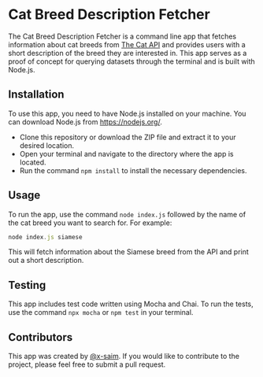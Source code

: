 # Cat Breed Description Fetcher
The Cat Breed Description Fetcher is a command line app that fetches information about cat breeds from [The Cat API](https://thecatapi.com/) and provides users with a short description of the breed they are interested in. This app serves as a proof of concept for querying datasets through the terminal and is built with Node.js.

## Installation
To use this app, you need to have Node.js installed on your machine. You can download Node.js from https://nodejs.org/.

- Clone this repository or download the ZIP file and extract it to your desired location.
- Open your terminal and navigate to the directory where the app is located.
- Run the command `npm install` to install the necessary dependencies.

## Usage
To run the app, use the command `node index.js` followed by the name of the cat breed you want to search for. For example:

```js
node index.js siamese
```
This will fetch information about the Siamese breed from the API and print out a short description.

## Testing
This app includes test code written using Mocha and Chai. To run the tests, use the command `npx mocha` or `npm test` in your terminal.

## Contributors
This app was created by [@x-saim](https://github.com/x-saim). If you would like to contribute to the project, please feel free to submit a pull request.